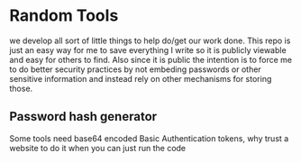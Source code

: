 # Random Tools
we develop all sort of little things to help do/get our work done.  This repo is just an easy way for me to save everything I write so it is publicly viewable and easy for others to find.  Also since it is public the intention is to force me to do better security practices by not embeding passwords or other sensitive information and instead rely on other mechanisms for storing those.

## Password hash generator
Some tools need base64 encoded Basic Authentication tokens, why trust a website to do it when you can just run the code



